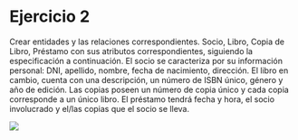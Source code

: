 # Ejercicio 2

Crear entidades y las relaciones correspondientes. Socio, Libro, Copia de Libro,
Préstamo con sus atributos correspondientes, siguiendo la especificación a continuación. El
socio se caracteriza por su información personal: DNI, apellido, nombre, fecha de nacimiento,
dirección. El libro en cambio, cuenta con una descripción, un número de ISBN único, género y
año de edición. Las copias poseen un número de copia único y cada copia corresponde a un
único libro. El préstamo tendrá fecha y hora, el socio involucrado y el/las copias que el socio se
lleva.


![](https://i.imgur.com/RrCKTB7.png)
